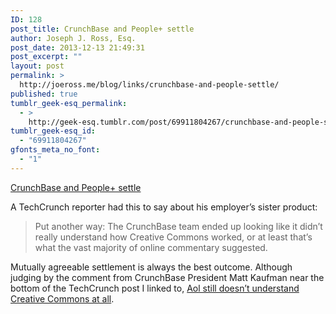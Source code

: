 ```yaml
---
ID: 128
post_title: CrunchBase and People+ settle
author: Joseph J. Ross, Esq.
post_date: 2013-12-13 21:49:31
post_excerpt: ""
layout: post
permalink: >
  http://joeross.me/blog/links/crunchbase-and-people-settle/
published: true
tumblr_geek-esq_permalink:
  - >
    http://geek-esq.tumblr.com/post/69911804267/crunchbase-and-people-settle
tumblr_geek-esq_id:
  - "69911804267"
gfonts_meta_no_font:
  - "1"
---
```

<a href='http://techcrunch.com/2013/12/12/crunchbase-new-terms-of-service/'>CrunchBase and People+ settle</a><div class="link_description"><p>A TechCrunch reporter had this to say about his employer&#8217;s sister product:</p>

<blockquote>
<p>Put another way: The CrunchBase team ended up looking like it didn’t really understand how Creative Commons worked, or at least that’s what the vast majority of online commentary suggested.</p>
</blockquote>

<p>Mutually agreeable settlement is always the best outcome. Although judging by the comment from CrunchBase President Matt Kaufman near the bottom of the TechCrunch post I linked to, <a href="http://joeross.me/post/66188210162/aol-lawyers-dont-understand-creative-commons-at-all" target="_self">Aol still doesn&#8217;t understand Creative Commons at all</a>.</p></div>